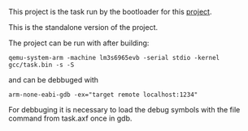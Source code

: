 This project is the task run by the bootloader for this [project](https://github.com/borna-blazevic/bachelors-project).

This is the standalone version of the project.

The project can be run with after building:
```
qemu-system-arm -machine lm3s6965evb -serial stdio -kernel gcc/task.bin -s -S
```

and can be debbuged with 
```
arm-none-eabi-gdb -ex="target remote localhost:1234"
```

For debbuging it is necessary to load the debug symbols with the file command from task.axf once in gdb.